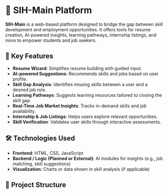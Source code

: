# 🚀 SIH-Main Platform

**SIH-Main** is a web-based platform designed to bridge the gap between skill development and employment opportunities. It offers tools for resume creation, AI-powered insights, learning pathways, internship listings, and more to empower students and job seekers.

## 🌟 Key Features

- **Resume Wizard**: Simplifies resume building with guided input.
- **AI-powered Suggestions**: Recommends skills and jobs based on user profile.
- **Skill Gap Analysis**: Identifies missing skills between a user and a desired job role.
- **Learning Pathways**: Suggests learning resources tailored to closing the skill gap.
- **Real-Time Job Market Insights**: Tracks in-demand skills and job availability.
- **Internship & Job Listings**: Helps users explore relevant opportunities.
- **Skill Verification**: Validates user skills through interactive assessments.

## 🛠️ Technologies Used

- **Frontend**: HTML, CSS, JavaScript
- **Backend / Logic (Planned or External)**: AI modules for insights (e.g., job matching, skill suggestions)
- **Visualization**: Charts or data shown in skill analysis (if applicable)

## 📁 Project Structure

